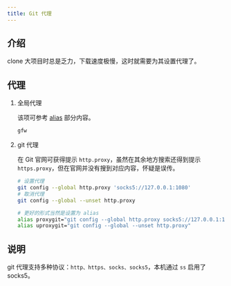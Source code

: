 ```yaml
---
title: Git 代理
---
```


## 介绍

clone 大项目时总是乏力，下载速度极慢，这时就需要为其设置代理了。



## 代理

1. 全局代理

   该项可参考 [alias](/os/linux/alias.html) 部分内容。

   ```bash
   gfw
   ```

2. git 代理

   在 Git 官网可获得提示 `http.proxy`，虽然在其余地方搜索还得到提示 `https.proxy`，但在官网并没有搜到对应内容，怀疑是误传。

   ```bash
   # 设置代理 
   git config --global http.proxy 'socks5://127.0.0.1:1080'
   # 取消代理
   git config --global --unset http.proxy
   
   # 更好的形式当然是设置为 alias
   alias proxygit="git config --global http.proxy socks5://127.0.0.1:1080"
   alias uproxygit="git config --global --unset http.proxy"
   ```



## 说明

git 代理支持多种协议：`http、https、socks、socks5`，本机通过 `ss` 启用了 socks5。